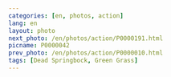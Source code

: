 ```yaml
---
categories: [en, photos, action]
lang: en
layout: photo
next_photo: /en/photos/action/P0000191.html
picname: P0000042
prev_photo: /en/photos/action/P0000010.html
tags: [Dead Springbock, Green Grass]
---
```

